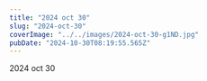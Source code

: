 ```yaml
---
title: "2024 oct 30"
slug: "2024-oct-30"
coverImage: "../../images/2024-oct-30-g1ND.jpg"
pubDate: "2024-10-30T08:19:55.565Z"
---
```


2024 oct 30
